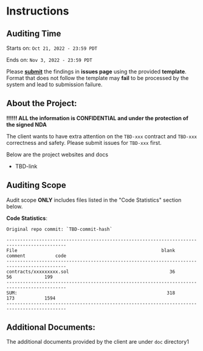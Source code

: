 # Instructions 
## Auditing Time
Starts on: `Oct 21, 2022 - 23:59 PDT` 

Ends on: `Nov 3, 2022 - 23:59 PDT` 

Please **[submit](../../issues/new/choose)** the findings in **issues page** using the provided **template**. Format that does not follow the template may **fail** to be processed by the system and lead to submission failure.

## About the Project:

**!!!!!! ALL the information is CONFIDENTIAL and under the protection of the signed NDA**

The client wants to have extra attention on the `TBD-xxx` contract and `TBD-xxx` correctness and safety.
Please submit issues for `TBD-xxx` first.

Below are the project websites and docs 
- TBD-link

## Auditing Scope
Audit scope **ONLY** includes files listed in the "Code Statistics" section below. 

**Code Statistics**:
```
Original repo commit: `TBD-commit-hash` 

--------------------------------------------------------------------------------------------
File                                                     blank        comment           code
--------------------------------------------------------------------------------------------
contracts/xxxxxxxxx.sol                                     36             56            199
--------------------------------------------------------------------------------------------
SUM:                                                       318            173           1594
--------------------------------------------------------------------------------------------

```

## Additional Documents:
The additional documents provided by the client are under `doc` directory1

